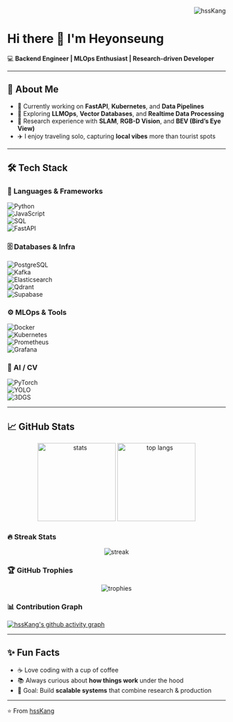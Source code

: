 <!-- 프로필 방문자 수 카운터 -->
<p align="right"> <img src="https://komarev.com/ghpvc/?username=hssKang&label=Profile%20views&color=ff69b4&style=flat" alt="hssKang" /> </p>

# Hi there 👋 I'm Heyonseung  

💻 **Backend Engineer | MLOps Enthusiast | Research-driven Developer**  

---

## 🚀 About Me  
- 🔭 Currently working on **FastAPI**, **Kubernetes**, and **Data Pipelines**  
- 🌱 Exploring **LLMOps**, **Vector Databases**, and **Realtime Data Processing**  
- 🧪 Research experience with **SLAM**, **RGB-D Vision**, and **BEV (Bird’s Eye View)**  
- ✈️ I enjoy traveling solo, capturing **local vibes** more than tourist spots  

---

## 🛠️ Tech Stack  

### 🚀 Languages & Frameworks  
![Python](https://img.shields.io/badge/Python-3776AB?style=for-the-badge&logo=python&logoColor=white)  
![JavaScript](https://img.shields.io/badge/JavaScript-F7DF1E?style=for-the-badge&logo=javascript&logoColor=black)  
![SQL](https://img.shields.io/badge/SQL-336791?style=for-the-badge&logo=postgresql&logoColor=white)  
![FastAPI](https://img.shields.io/badge/FastAPI-009688?style=for-the-badge&logo=fastapi&logoColor=white)  

### 🗄️ Databases & Infra  
![PostgreSQL](https://img.shields.io/badge/PostgreSQL-4169E1?style=for-the-badge&logo=postgresql&logoColor=white)  
![Kafka](https://img.shields.io/badge/Kafka-231F20?style=for-the-badge&logo=apachekafka&logoColor=white)  
![Elasticsearch](https://img.shields.io/badge/Elasticsearch-005571?style=for-the-badge&logo=elasticsearch&logoColor=white)  
![Qdrant](https://img.shields.io/badge/Qdrant-FF4B4B?style=for-the-badge&logo=qdrant&logoColor=white)  
![Supabase](https://img.shields.io/badge/Supabase-3ECF8E?style=for-the-badge&logo=supabase&logoColor=white)  

### ⚙️ MLOps & Tools  
![Docker](https://img.shields.io/badge/Docker-2496ED?style=for-the-badge&logo=docker&logoColor=white)  
![Kubernetes](https://img.shields.io/badge/Kubernetes-326CE5?style=for-the-badge&logo=kubernetes&logoColor=white)  
![Prometheus](https://img.shields.io/badge/Prometheus-E6522C?style=for-the-badge&logo=prometheus&logoColor=white)  
![Grafana](https://img.shields.io/badge/Grafana-F46800?style=for-the-badge&logo=grafana&logoColor=white)  

### 🤖 AI / CV  
![PyTorch](https://img.shields.io/badge/PyTorch-EE4C2C?style=for-the-badge&logo=pytorch&logoColor=white)  
![YOLO](https://img.shields.io/badge/YOLO-00FFFF?style=for-the-badge&logo=yolo&logoColor=black)  
![3DGS](https://img.shields.io/badge/3D%20Gaussian%20Splatting-8A2BE2?style=for-the-badge&logo=three.js&logoColor=white)  

---

## 📈 GitHub Stats  

<p align="center">
  <img src="https://github-readme-stats.vercel.app/api?username=hssKang&show_icons=true&theme=radical" alt="stats" height="180"/>
  <img src="https://github-readme-stats.vercel.app/api/top-langs/?username=hssKang&layout=compact&theme=radical" alt="top langs" height="180"/>
</p>

### 🔥 Streak Stats  
<p align="center">
  <img src="https://streak-stats.demolab.com?user=hssKang&theme=radical&hide_border=false" alt="streak" />
</p>

### 🏆 GitHub Trophies  
<p align="center">
  <img src="https://github-profile-trophy.vercel.app/?username=hssKang&theme=radical&row=1&column=7" alt="trophies"/>
</p>

### 📊 Contribution Graph  
[![hssKang's github activity graph](https://github-readme-activity-graph.vercel.app/graph?username=hssKang&theme=radical)](https://github.com/ashutosh00710/github-readme-activity-graph)  

---

## ✨ Fun Facts  
- ☕ Love coding with a cup of coffee  
- 📚 Always curious about **how things work** under the hood  
- 🎯 Goal: Build **scalable systems** that combine research & production  

---
⭐️ From [hssKang](https://github.com/hssKang)
